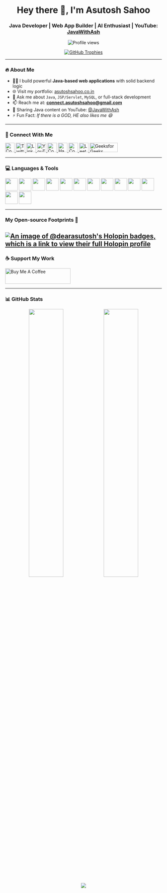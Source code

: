 <h1 align="center">Hey there 👋, I'm Asutosh Sahoo</h1>
<h3 align="center">Java Developer | Web App Builder | AI Enthusiast | YouTube: <a href="https://www.youtube.com/@JavaWithAsh">JavaWithAsh</a></h3>

<p align="center">
  <img src="https://komarev.com/ghpvc/?username=dearasutosh&label=Profile%20views&color=0e75b6&style=flat" alt="Profile views" />
</p>

<p align="center">
  <a href="https://github.com/dearasutosh"><img src="https://github-profile-trophy.vercel.app/?username=dearasutosh&theme=gruvbox&margin-w=10&no-frame=true" alt="GitHub Trophies"></a>
</p>

---

### 🔥 About Me

- 👨‍💻 I build powerful **Java-based web applications** with solid backend logic  
- 🌐 Visit my portfolio: [asutoshsahoo.co.in](https://www.asutoshsahoo.co.in/)  
- 💬 Ask me about `Java`, `JSP/Servlet`, `MySQL`, or full-stack development  
- 📫 Reach me at: **connect.asutoshsahoo@gmail.com**  
- 🎥 Sharing Java content on YouTube: [@JavaWithAsh](https://www.youtube.com/@JavaWithAsh)  
- ⚡ Fun Fact: *If there is a GOD, HE also likes me 😄*

---

### 📲 Connect With Me

<p align="left">
  <!-- CodePen -->
  <a href="https://codepen.io/asutosh-sahoo-the-sasster" target="_blank">
    <img src="https://img.icons8.com/ios-filled/50/ffffff/codepen.png" alt="CodePen" width="30" height="30">
  </a>
  
  <!-- Twitter -->
  <a href="https://twitter.com/dearasutosh" target="_blank">
    <img src="https://img.icons8.com/ios-filled/50/ffffff/twitterx--v1.png" alt="Twitter" width="30" height="30">
  </a>

  <!-- LinkedIn -->
  <a href="https://linkedin.com/in/asutoshsahoo" target="_blank">
    <img src="https://img.icons8.com/ios-filled/50/ffffff/linkedin.png" alt="LinkedIn" width="30" height="30">
  </a>

  <!-- YouTube -->
  <a href="https://www.youtube.com/@JavaWithAsh" target="_blank">
    <img src="https://img.icons8.com/ios-filled/50/fa314a/youtube-play.png" alt="YouTube" width="30" height="30">
  </a>

  <!-- CodeChef -->
  <a href="https://www.codechef.com/users/dear_asutosh" target="_blank">
    <img src="https://img.icons8.com/external-tal-revivo-filled-tal-revivo/32/ffffff/external-codechef-a-competitive-programming-community-logo-filled-tal-revivo.png" alt="CodeChef" width="30" height="30">
  </a>

  <!-- HackerRank -->
  <a href="https://www.hackerrank.com/dear_asutosh" target="_blank">
    <img src="https://img.icons8.com/external-tal-revivo-filled-tal-revivo/32/ffffff/external-hackerrank-is-a-technology-company-that-focuses-on-competitive-programming-logo-filled-tal-revivo.png" alt="HackerRank" width="30" height="30">
  </a>

  <!-- Codeforces -->
  <a href="https://codeforces.com/profile/dear_asutosh" target="_blank">
    <img src="https://img.icons8.com/external-tal-revivo-filled-tal-revivo/32/ffffff/external-codeforces-programming-competitions-and-contests-programming-community-logo-filled-tal-revivo.png" alt="Codeforces" width="30" height="30">
  </a>

  <!-- LeetCode -->
  <a href="https://www.leetcode.com/dear_asutosh" target="_blank">
    <img src="https://upload.wikimedia.org/wikipedia/commons/1/19/LeetCode_logo_black.png" alt="LeetCode" width="30" height="30">
  </a>

  <!-- GeeksForGeeks -->
  <a href="https://auth.geeksforgeeks.org/user/kanhaasmvpo/profile" target="_blank">
    <img src="https://upload.wikimedia.org/wikipedia/commons/4/43/GeeksforGeeks.svg" alt="GeeksforGeeks" width="90" height="30">
  </a>
</p>



---

### 💻 Languages & Tools

<p align="left">
  <img src="https://cdn.jsdelivr.net/gh/devicons/devicon/icons/java/java-original.svg" width="40" />
  <img src="https://cdn.jsdelivr.net/gh/devicons/devicon/icons/mysql/mysql-original-wordmark.svg" width="40" />
  <img src="https://cdn.jsdelivr.net/gh/devicons/devicon/icons/html5/html5-original-wordmark.svg" width="40" />
  <img src="https://cdn.jsdelivr.net/gh/devicons/devicon/icons/css3/css3-original-wordmark.svg" width="40" />
  <img src="https://cdn.jsdelivr.net/gh/devicons/devicon/icons/javascript/javascript-original.svg" width="40" />
  <img src="https://cdn.jsdelivr.net/gh/devicons/devicon/icons/bootstrap/bootstrap-plain-wordmark.svg" width="40" />
  <img src="https://cdn.jsdelivr.net/gh/devicons/devicon/icons/react/react-original-wordmark.svg" width="40" />
  <img src="https://cdn.jsdelivr.net/gh/devicons/devicon/icons/spring/spring-original.svg" width="40" />
  <img src="https://cdn.jsdelivr.net/gh/devicons/devicon/icons/tailwindcss/tailwindcss-plain.svg" width="40" />
  <img src="https://cdn.jsdelivr.net/gh/devicons/devicon/icons/git/git-original.svg" width="40" />
  <img src="https://cdn.jsdelivr.net/gh/devicons/devicon/icons/c/c-original.svg" width="40" />
  <img src="https://cdn.jsdelivr.net/gh/devicons/devicon/icons/cplusplus/cplusplus-original.svg" width="40" />
  <img src="https://cdn.jsdelivr.net/gh/devicons/devicon/icons/figma/figma-original.svg" width="40" />
</p>

---
### My Open-source Footprints 🐾
[![An image of @dearasutosh's Holopin badges, which is a link to view their full Holopin profile](https://holopin.me/dearasutosh)](https://holopin.io/@dearasutosh)
---

### ☕ Support My Work

<a href="https://www.buymeacoffee.com/asutoshsahoo"><img src="https://cdn.buymeacoffee.com/buttons/v2/default-yellow.png" height="50" width="210" alt="Buy Me A Coffee" /></a>

---

### 📊 GitHub Stats

<p align="center">
  <img src="https://github-readme-stats.vercel.app/api?username=dearasutosh&show_icons=true&theme=github_dark&hide_border=false" width="47%" />
  <img src="https://github-readme-stats.vercel.app/api/top-langs/?username=dearasutosh&layout=compact&theme=github_dark&hide_border=false" width="47%" />
</p>

<p align="center">
  <img src="https://github-readme-streak-stats.herokuapp.com/?user=dearasutosh&theme=github-dark-blue&hide_border=false" />
</p>
